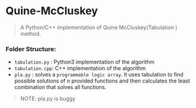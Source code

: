# Quine-McCluskey
> A Python/C++ implementation of Quine McCluskey(Tabulation ) method.

### Folder Structure:
- `tabulation.py` : Python3 implementation of the algorithm
- `tabulation.cpp`: C++ implementation of the algorithm
- `pla.py` : solves a `programmable logic array`. It uses tabulation to find possible solutions of n provided functions and then calculates the least combination that solves all functions.

> NOTE: pla.py is buggy
